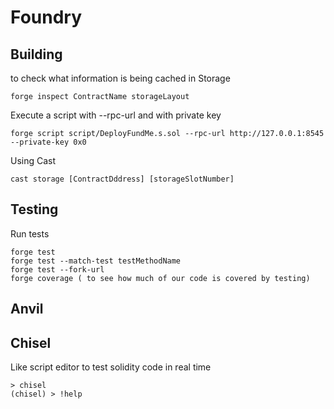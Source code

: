 # Foundry

## Building

to check what information is being cached in Storage 
```shell
forge inspect ContractName storageLayout
```
  Execute a script with --rpc-url and with private key

```shell
forge script script/DeployFundMe.s.sol --rpc-url http://127.0.0.1:8545 --private-key 0x0
```
Using Cast
```shell
cast storage [ContractDddress] [storageSlotNumber]
```


## Testing
Run tests
```shell
forge test
forge test --match-test testMethodName
forge test --fork-url
forge coverage ( to see how much of our code is covered by testing) 
```
## Anvil



## Chisel
Like script editor to test solidity code in real time


``` shell
> chisel
(chisel) > !help 
```
